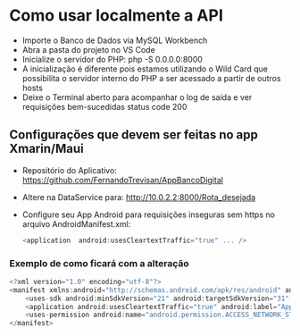 <h1> Como usar localmente a API </h1>

* Importe o Banco de Dados via MySQL Workbench
* Abra a pasta do projeto no VS Code
* Inicialize o servidor do PHP: php -S 0.0.0.0:8000
* A inicialização é diferente pois estamos utilizando o Wild Card que possibilita o servidor interno do PHP a ser acessado a partir de outros hosts
* Deixe o Terminal aberto para acompanhar o log de saída e ver requisições bem-sucedidas status code 200

<h2> Configurações que devem ser feitas no app Xmarin/Maui </h2>

* Repositório do Aplicativo: https://github.com/FernandoTrevisan/AppBancoDigital
* Altere na DataService para: http://10.0.2.2:8000/Rota_desejada 
* Configure seu App Android para requisições inseguras sem https no arquivo AndroidManifest.xml:

  ```C#
  <application  android:usesCleartextTraffic="true" ... />
  ```
   
<h3> Exemplo de como ficará com a alteração </h3> 
   
```C#
<?xml version="1.0" encoding="utf-8"?>
<manifest xmlns:android="http://schemas.android.com/apk/res/android" android:versionCode="1" android:versionName="1.0" package="com.companyname.appbancodigital">
    <uses-sdk android:minSdkVersion="21" android:targetSdkVersion="31" />
    <application android:usesCleartextTraffic="true" android:label="AppBancoDigital.Android" android:theme="@style/MainTheme"></application>
    <uses-permission android:name="android.permission.ACCESS_NETWORK_STATE" />
</manifest>
```
